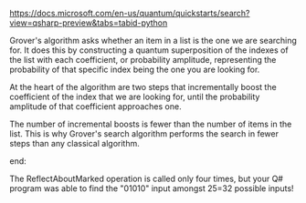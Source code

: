 https://docs.microsoft.com/en-us/quantum/quickstarts/search?view=qsharp-preview&tabs=tabid-python

Grover's algorithm asks whether an item in a list is the one we are searching for. It does this by constructing a quantum superposition of the indexes of the list with each coefficient, or probability amplitude, representing the probability of that specific index being the one you are looking for.

At the heart of the algorithm are two steps that incrementally boost the coefficient of the index that we are looking for, until the probability amplitude of that coefficient approaches one.

The number of incremental boosts is fewer than the number of items in the list. This is why Grover's search algorithm performs the search in fewer steps than any classical algorithm.




end:

The ReflectAboutMarked operation is called only four times, but your Q# program was able to find the "01010" input amongst 25=32 possible inputs!